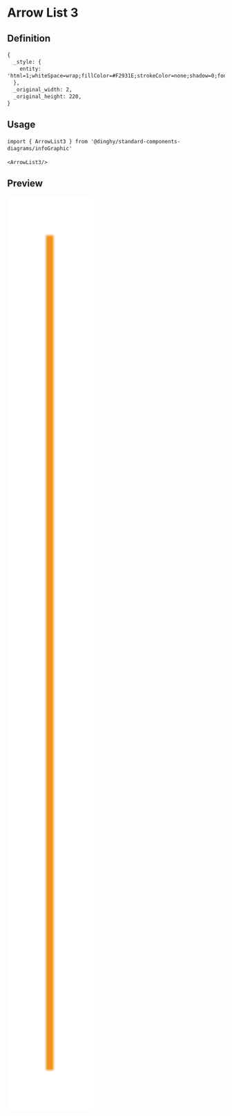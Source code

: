 # Arrow List 3

## Definition

```
{
  _style: { 
    entity: 'html=1;whiteSpace=wrap;fillColor=#F2931E;strokeColor=none;shadow=0;fontSize=17;fontColor=#FFFFFF;align=center;fontStyle=1;rounded=0;',
  },
  _original_width: 2,
  _original_height: 220,
}
```

## Usage

```
import { ArrowList3 } from '@dinghy/standard-components-diagrams/infoGraphic'

<ArrowList3/>
```

## Preview

<img src="./arrow-list-3.png" width="200"/>
